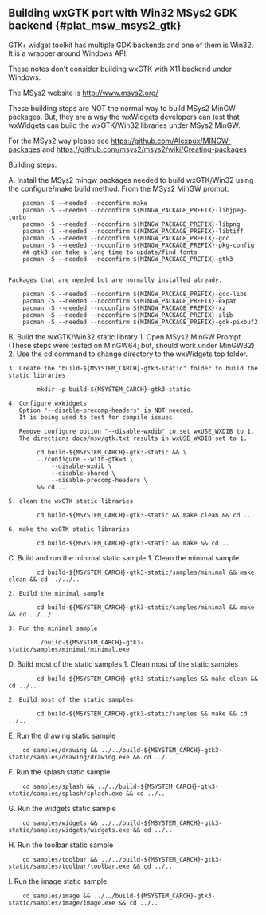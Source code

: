 Building wxGTK port with Win32 MSys2 GDK backend {#plat_msw_msys2_gtk}
------------------------------------------------

GTK+ widget toolkit has multiple GDK backends and one of them is Win32.
It is a wrapper around Windows API.

These notes don't consider building wxGTK with X11 backend under Windows.

The MSys2 website is http://www.msys2.org/

These building steps are NOT the normal way to build MSys2 MinGW packages.
But, they are a way the wxWidgets developers can test that wxWidgets
can build the wxGTK/Win32 libraries under MSys2 MinGW.

For the MSys2 way please see
  https://github.com/Alexpux/MINGW-packages and
  https://github.com/msys2/msys2/wiki/Creating-packages

Building steps:

A. Install the MSys2 mingw packages needed to build wxGTK/Win32 using the
   configure/make build method.
   From the MSys2 MinGW prompt:

        pacman -S --needed --noconfirm make
        pacman -S --needed --noconfirm ${MINGW_PACKAGE_PREFIX}-libjpeg-turbo
        pacman -S --needed --noconfirm ${MINGW_PACKAGE_PREFIX}-libpng
        pacman -S --needed --noconfirm ${MINGW_PACKAGE_PREFIX}-libtiff
        pacman -S --needed --noconfirm ${MINGW_PACKAGE_PREFIX}-gcc
        pacman -S --needed --noconfirm ${MINGW_PACKAGE_PREFIX}-pkg-config
        ## gtk3 can take a long time to update/find fonts
        pacman -S --needed --noconfirm ${MINGW_PACKAGE_PREFIX}-gtk3


    Packages that are needed but are normally installed already.

        pacman -S --needed --noconfirm ${MINGW_PACKAGE_PREFIX}-gcc-libs
        pacman -S --needed --noconfirm ${MINGW_PACKAGE_PREFIX}-expat
        pacman -S --needed --noconfirm ${MINGW_PACKAGE_PREFIX}-xz
        pacman -S --needed --noconfirm ${MINGW_PACKAGE_PREFIX}-zlib
        pacman -S --needed --noconfirm ${MINGW_PACKAGE_PREFIX}-gdk-pixbuf2


B. Build the wxGTK/Win32 static library
    1. Open MSys2 MinGW Prompt
       (These steps were tested on MinGW64; but, should work under MinGW32)
    2. Use the cd command to change directory to the wxWidgets top folder.

    3. Create the "build-${MSYSTEM_CARCH}-gtk3-static" folder to build the static libraries

            mkdir -p build-${MSYSTEM_CARCH}-gtk3-static

    4. Configure wxWidgets
       Option "--disable-precomp-headers" is NOT needed.
       It is being used to test for compile issues.

       Remove configure option "--disable-wxdib" to set wxUSE_WXDIB to 1.
       The directions docs/msw/gtk.txt results in wxUSE_WXDIB set to 1.

            cd build-${MSYSTEM_CARCH}-gtk3-static && \
            ../configure --with-gtk=3 \
                --disable-wxdib \
                --disable-shared \
                --disable-precomp-headers \
            && cd ..

    5. clean the wxGTK static libraries

            cd build-${MSYSTEM_CARCH}-gtk3-static && make clean && cd ..

    6. make the wxGTK static libraries

            cd build-${MSYSTEM_CARCH}-gtk3-static && make && cd ..


C.  Build and run the minimal static sample
    1. Clean the minimal sample

            cd build-${MSYSTEM_CARCH}-gtk3-static/samples/minimal && make clean && cd ../../..

    2. Build the minimal sample

            cd build-${MSYSTEM_CARCH}-gtk3-static/samples/minimal && make && cd ../../..

    3. Run the minimal sample

            ./build-${MSYSTEM_CARCH}-gtk3-static/samples/minimal/minimal.exe


D. Build most of the static samples
    1. Clean most of the static samples

            cd build-${MSYSTEM_CARCH}-gtk3-static/samples && make clean && cd ../..

    2. Build most of the static samples

            cd build-${MSYSTEM_CARCH}-gtk3-static/samples && make && cd ../..


E.  Run the drawing static sample

        cd samples/drawing && ../../build-${MSYSTEM_CARCH}-gtk3-static/samples/drawing/drawing.exe && cd ../..

F.  Run the splash static sample

        cd samples/splash && ../../build-${MSYSTEM_CARCH}-gtk3-static/samples/splash/splash.exe && cd ../..

G.  Run the widgets static sample

        cd samples/widgets && ../../build-${MSYSTEM_CARCH}-gtk3-static/samples/widgets/widgets.exe && cd ../..

H.  Run the toolbar static sample

        cd samples/toolbar && ../../build-${MSYSTEM_CARCH}-gtk3-static/samples/toolbar/toolbar.exe && cd ../..

I.  Run the image static sample

        cd samples/image && ../../build-${MSYSTEM_CARCH}-gtk3-static/samples/image/image.exe && cd ../..
